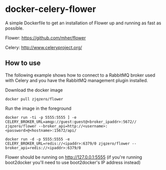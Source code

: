 docker-celery-flower
====================

A simple Dockerfile to get an installation of Flower up and running as fast as possible.

Flower: https://github.com/mher/flower

Celery: http://www.celeryproject.org/

How to use
----------

The following example shows how to connect to a RabbitMQ broker used with Celery and you have
the RabbitMQ management plugin installed.

Download the docker image

    docker pull zjqzero/flower

Run the image in the foreground

    docker run -ti -p 5555:5555 ] -e CELERY_BROKER_URL=amqp://guest:guest@<broker_ipaddr>:5672// zjqzero/flower --broker_api=http://<username>:<password>@<hostname>:15672/api/

    docker run -d -p 5555:5555 -e CELERY_BROKER_URL=redis://<ipaddr>:6379/0 zjqzero/flower --broker_api=redis://<ipaddr>:6379/0

Flower should be running on http://127.0.0.1:5555 (if you're running boot2docker you'll need to use
boot2docker's IP address instead)
